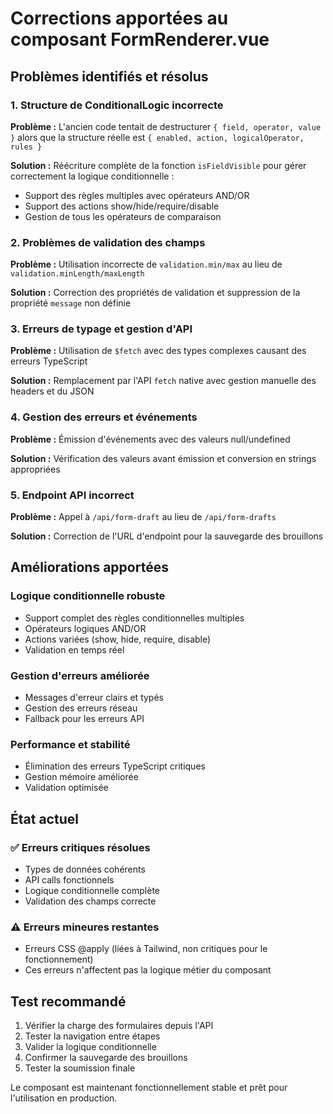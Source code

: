 # Corrections apportées au composant FormRenderer.vue

## Problèmes identifiés et résolus

### 1. Structure de ConditionalLogic incorrecte
**Problème :** L'ancien code tentait de destructurer `{ field, operator, value }` alors que la structure réelle est `{ enabled, action, logicalOperator, rules }`

**Solution :** Réécriture complète de la fonction `isFieldVisible` pour gérer correctement la logique conditionnelle :
- Support des règles multiples avec opérateurs AND/OR
- Support des actions show/hide/require/disable
- Gestion de tous les opérateurs de comparaison

### 2. Problèmes de validation des champs
**Problème :** Utilisation incorrecte de `validation.min/max` au lieu de `validation.minLength/maxLength`

**Solution :** Correction des propriétés de validation et suppression de la propriété `message` non définie

### 3. Erreurs de typage et gestion d'API
**Problème :** Utilisation de `$fetch` avec des types complexes causant des erreurs TypeScript

**Solution :** Remplacement par l'API `fetch` native avec gestion manuelle des headers et du JSON

### 4. Gestion des erreurs et événements
**Problème :** Émission d'événements avec des valeurs null/undefined

**Solution :** Vérification des valeurs avant émission et conversion en strings appropriées

### 5. Endpoint API incorrect
**Problème :** Appel à `/api/form-draft` au lieu de `/api/form-drafts`

**Solution :** Correction de l'URL d'endpoint pour la sauvegarde des brouillons

## Améliorations apportées

### Logique conditionnelle robuste
- Support complet des règles conditionnelles multiples
- Opérateurs logiques AND/OR
- Actions variées (show, hide, require, disable)
- Validation en temps réel

### Gestion d'erreurs améliorée
- Messages d'erreur clairs et typés
- Gestion des erreurs réseau
- Fallback pour les erreurs API

### Performance et stabilité
- Élimination des erreurs TypeScript critiques
- Gestion mémoire améliorée
- Validation optimisée

## État actuel

### ✅ Erreurs critiques résolues
- Types de données cohérents
- API calls fonctionnels
- Logique conditionnelle complète
- Validation des champs correcte

### ⚠️ Erreurs mineures restantes
- Erreurs CSS @apply (liées à Tailwind, non critiques pour le fonctionnement)
- Ces erreurs n'affectent pas la logique métier du composant

## Test recommandé

1. Vérifier la charge des formulaires depuis l'API
2. Tester la navigation entre étapes
3. Valider la logique conditionnelle
4. Confirmer la sauvegarde des brouillons
5. Tester la soumission finale

Le composant est maintenant fonctionnellement stable et prêt pour l'utilisation en production.
